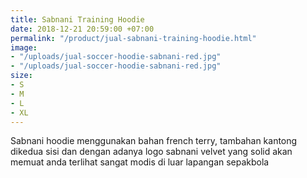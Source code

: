 ```yaml
---
title: Sabnani Training Hoodie
date: 2018-12-21 20:59:00 +07:00
permalink: "/product/jual-sabnani-training-hoodie.html"
image:
- "/uploads/jual-soccer-hoodie-sabnani-red.jpg"
- "/uploads/jual-soccer-hoodie-sabnani-red.jpg"
size:
- S
- M
- L
- XL
---
```


Sabnani hoodie menggunakan bahan french terry, tambahan kantong dikedua sisi dan dengan adanya logo sabnani velvet yang solid akan memuat anda terlihat sangat modis di luar lapangan sepakbola